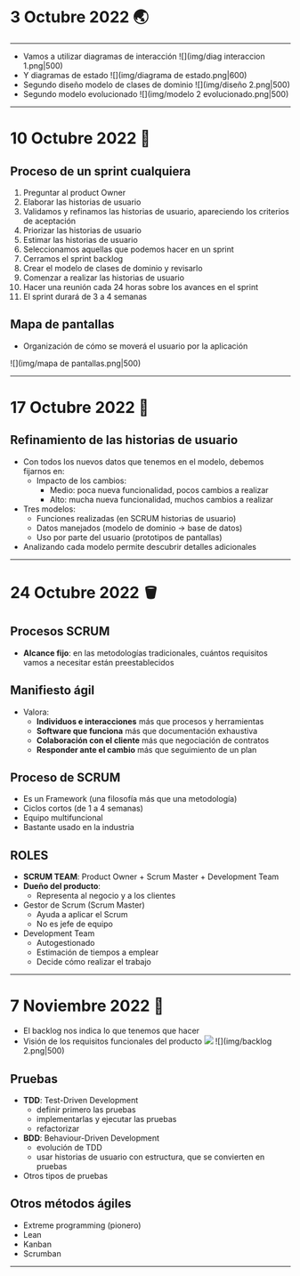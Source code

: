 # 3 Octubre 2022 🌏
---
- Vamos a utilizar diagramas de interacción
![](img/diag interaccion 1.png|500)
- Y diagramas de estado
![](img/diagrama de estado.png|600)
- Segundo diseño modelo de clases de dominio
![](img/diseño 2.png|500)
- Segundo modelo evolucionado 
![](img/modelo 2 evolucionado.png|500)

---
# 10 Octubre 2022 🏐
## Proceso de un sprint cualquiera
1. Preguntar al product Owner
2. Elaborar las historias de usuario
3. Validamos y refinamos las historias de usuario, apareciendo los criterios de aceptación
4. Priorizar las historias de usuario
5. Estimar las historias de usuario
6. Seleccionamos aquellas que podemos hacer en un sprint 
7. Cerramos el sprint backlog
8. Crear el modelo de clases de dominio y revisarlo
9. Comenzar a realizar las historias de usuario
10. Hacer una reunión cada 24 horas sobre los avances en el sprint
11. El sprint durará de 3 a 4 semanas

## Mapa de pantallas
- Organización de cómo se moverá el usuario por la aplicación

![](img/mapa de pantallas.png|500)

---
# 17 Octubre 2022 🌠
## Refinamiento de las historias de usuario
- Con todos los nuevos datos que tenemos en el modelo, debemos fijarnos en:
	- Impacto de los cambios:
		- Medio: poca nueva funcionalidad, pocos cambios a realizar
		- Alto: mucha nueva funcionalidad, muchos cambios a realizar
- Tres modelos:
	- Funciones realizadas (en SCRUM historias de usuario)
	- Datos manejados (modelo de dominio -> base de datos)
	- Uso por parte del usuario (prototipos de pantallas)
- Analizando cada modelo permite descubrir detalles adicionales

---
# 24 Octubre 2022 🪣
## Procesos SCRUM

- **Alcance fijo**: en las metodologías tradicionales, cuántos requisitos vamos a necesitar están preestablecidos

## Manifiesto ágil
- Valora:
	- **Individuos e interacciones** más que procesos y herramientas
	- **Software que funciona** más que documentación exhaustiva
	- **Colaboración con el cliente** más que negociación de contratos
	- **Responder ante el cambio** más que seguimiento de un plan

## Proceso de SCRUM
- Es un Framework (una filosofía más que una metodología)
- Ciclos cortos (de 1 a 4 semanas)
- Equipo multifuncional
- Bastante usado en la industria

## ROLES
- **SCRUM TEAM**: Product Owner + Scrum Master + Development Team
- **Dueño del producto**:
	- Representa al negocio y a los clientes
- Gestor de Scrum (Scrum Master)
	- Ayuda a aplicar el Scrum
	- No es jefe de equipo
- Development Team
	- Autogestionado
	- Estimación de tiempos a emplear
	- Decide cómo realizar el trabajo

---
# 7 Noviembre 2022 🦑
- El backlog nos indica lo que tenemos que hacer
- Visión de los requisitos funcionales del producto
![](img/backlog.png|500)
![](img/backlog 2.png|500)

## Pruebas 
- **TDD**: Test-Driven Development
	- definir primero las pruebas
	- implementarlas y ejecutar las pruebas
	- refactorizar
- **BDD**: Behaviour-Driven Development
	- evolución de TDD
	- usar historias de usuario con estructura, que se convierten en pruebas
- Otros tipos de pruebas

## Otros métodos ágiles
- Extreme programming (pionero)
- Lean
- Kanban
- Scrumban

---